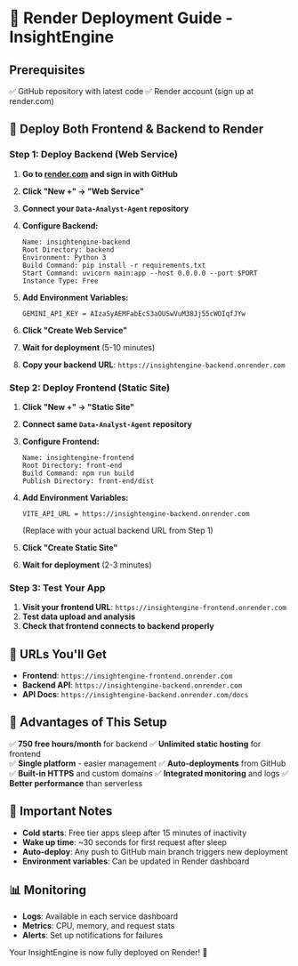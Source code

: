 # 🚀 Render Deployment Guide - InsightEngine

## Prerequisites
✅ GitHub repository with latest code
✅ Render account (sign up at render.com)

## 🎯 Deploy Both Frontend & Backend to Render

### Step 1: Deploy Backend (Web Service)

1. **Go to [render.com](https://render.com) and sign in with GitHub**
2. **Click "New +" → "Web Service"**
3. **Connect your `Data-Analyst-Agent` repository**
4. **Configure Backend:**
   ```
   Name: insightengine-backend
   Root Directory: backend
   Environment: Python 3
   Build Command: pip install -r requirements.txt
   Start Command: uvicorn main:app --host 0.0.0.0 --port $PORT
   Instance Type: Free
   ```

5. **Add Environment Variables:**
   ```
   GEMINI_API_KEY = AIzaSyAEMFabEcS3aOUSwVuM38Jj55cWOIqfJYw
   ```

6. **Click "Create Web Service"**
7. **Wait for deployment** (5-10 minutes)
8. **Copy your backend URL**: `https://insightengine-backend.onrender.com`

### Step 2: Deploy Frontend (Static Site)

1. **Click "New +" → "Static Site"**
2. **Connect same `Data-Analyst-Agent` repository**
3. **Configure Frontend:**
   ```
   Name: insightengine-frontend
   Root Directory: front-end
   Build Command: npm run build
   Publish Directory: front-end/dist
   ```

4. **Add Environment Variables:**
   ```
   VITE_API_URL = https://insightengine-backend.onrender.com
   ```
   (Replace with your actual backend URL from Step 1)

5. **Click "Create Static Site"**
6. **Wait for deployment** (2-3 minutes)

### Step 3: Test Your App

1. **Visit your frontend URL**: `https://insightengine-frontend.onrender.com`
2. **Test data upload and analysis**
3. **Check that frontend connects to backend properly**

## 🎯 URLs You'll Get

- **Frontend**: `https://insightengine-frontend.onrender.com`
- **Backend API**: `https://insightengine-backend.onrender.com`
- **API Docs**: `https://insightengine-backend.onrender.com/docs`

## 🔧 Advantages of This Setup

✅ **750 free hours/month** for backend
✅ **Unlimited static hosting** for frontend  
✅ **Single platform** - easier management
✅ **Auto-deployments** from GitHub
✅ **Built-in HTTPS** and custom domains
✅ **Integrated monitoring** and logs
✅ **Better performance** than serverless

## 🚨 Important Notes

- **Cold starts**: Free tier apps sleep after 15 minutes of inactivity
- **Wake up time**: ~30 seconds for first request after sleep
- **Auto-deploy**: Any push to GitHub main branch triggers new deployment
- **Environment variables**: Can be updated in Render dashboard

## 📊 Monitoring

- **Logs**: Available in each service dashboard
- **Metrics**: CPU, memory, and request stats
- **Alerts**: Set up notifications for failures

Your InsightEngine is now fully deployed on Render! 🎉